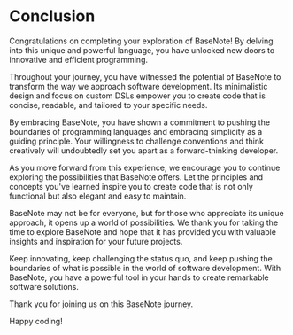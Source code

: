 # Conclusion

Congratulations on completing your exploration of BaseNote! By delving
into this unique and powerful language, you have unlocked new doors to
innovative and efficient programming.

Throughout your journey, you have witnessed the potential of BaseNote to
transform the way we approach software development. Its minimalistic
design and focus on custom DSLs empower you to create code that is
concise, readable, and tailored to your specific needs.

By embracing BaseNote, you have shown a commitment to pushing the
boundaries of programming languages and embracing simplicity as a
guiding principle. Your willingness to challenge conventions and think
creatively will undoubtedly set you apart as a forward-thinking
developer.

As you move forward from this experience, we encourage you to continue
exploring the possibilities that BaseNote offers. Let the principles and
concepts you've learned inspire you to create code that is not only
functional but also elegant and easy to maintain.

BaseNote may not be for everyone, but for those who appreciate its
unique approach, it opens up a world of possibilities. We thank you for
taking the time to explore BaseNote and hope that it has provided you
with valuable insights and inspiration for your future projects.

Keep innovating, keep challenging the status quo, and keep pushing the
boundaries of what is possible in the world of software development.
With BaseNote, you have a powerful tool in your hands to create
remarkable software solutions.

Thank you for joining us on this BaseNote journey.

Happy coding!
